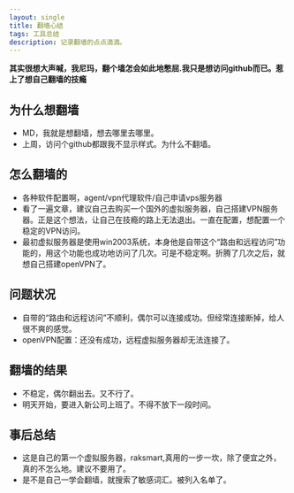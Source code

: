 ```yaml
---
layout: single
title: 翻墙心结
tags: 工具总结
description: 记录翻墙的点点滴滴。
---
```


**其实很想大声喊，我尼玛，翻个墙怎会如此地憋屈.我只是想访问github而已。惹上了想自己翻墙的技瘾**

## 为什么想翻墙
+ MD，我就是想翻墙，想去哪里去哪里。
+ 上周，访问个github都跟我不显示样式。为什么不翻墙。

## 怎么翻墙的
+ 各种软件配置啊，agent/vpn代理软件/自己申请vps服务器
+ 看了一遍文章，建议自己去购买一个国外的虚拟服务器，自己搭建VPN服务器。正是这个想法，让自己在技瘾的路上无法退出。一直在配置，想配置一个稳定的VPN访问。
+ 最初虚拟服务器是使用win2003系统，本身他是自带这个“路由和远程访问”功能的，用这个功能也成功地访问了几次。可是不稳定啊。折腾了几次之后，就想自己搭建openVPN了。

## 问题状况
+ 自带的“路由和远程访问”不顺利，偶尔可以连接成功。但经常连接断掉，给人很不爽的感觉。
+ openVPN配置：还没有成功，远程虚拟服务器却无法连接了。


## 翻墙的结果
+ 不稳定，偶尔翻出去。又不行了。
+ 明天开始，要进入新公司上班了。不得不放下一段时间。

## 事后总结
+ 这是自己的第一个虚拟服务器，raksmart,真用的一步一坎，除了便宜之外，真的不怎么地。建议不要用了。
+ 是不是自己一学会翻墙，就搜索了敏感词汇。被列入名单了。
